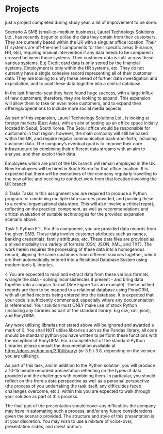 # Projects
just a project completed during study year. a lot of improvement to be done.

Scenario
A SMB (small-to-medium business), Laurel Technology Solutions Ltd., has recently begun to
utilise the data they obtain from their customers. They are currently based within the UK with
a singular office location. Their IT systems are off-the-shelf components for their specific
areas (Finance, HR, etc), requiring manual intervention if any data needs to be compared /
crossed between those systems. Their customer data is split across these various systems.
E.g Credit card data is only stored by the financial systems, Employment is only within the
HR systems, etc. They do not currently have a single cohesive record representing all of
their customer data. They are looking to unify these ahead of further data investigation and
exploitation, and to pool these data together into a central database.

In the last financial year they have found huge success, with a large influx of new customers;
therefore, they are looking to expand. This expansion will allow them to take on even more
customers, and to expand their offerings/operations to include more social media aspects.

As part of this expansion, Laurel Technology Solutions Ltd., is looking at foreign markets
(East Asia), with an aim of setting up an office space initially located in Seoul, South Korea.
The Seoul office would be responsible for customers in that region; however, the main
company will still be based within the UK, and require regular communication back-and-forth,
including customer data. The company’s eventual goal is to improve their core infrastructure
by combining their different data streams with an aim to analyse, and then exploit their data.

Employees which are part of the UK branch will remain employed in the UK. New
Employees will be hired in South Korea for that office location. It is expected that there will
be executives of the company regularly travelling to the new office and needing to conduct
work from that location involving the UK branch.

3
Tasks
Tasks
In this assignment you are required to produce a Python program for combining multiple
data sources provided, and pushing these to a central organisational data store. This will
also involve a critical report, reflecting on the practical component, as well as
recommendations and critical evaluation of suitable technologies for the provided expansion
scenario above.

Task 1: Python ETL
For this component, you are provided data records from the given SMB. These data involve
customer attributes such as names, banking credentials, family attributes, etc. These data
files are provided as a mixed modality in a variety of formats (CSV, JSON, XML, and TXT).
The work herein requires the processing of these data into a homogenous record, aligning
the same customers from different sources together, which are then automatically entered
into a Relational Database System using modern tools & libraries.

4
You are expected to read and extract data from these various formats, wrangle the data -
solving inconsistencies if present - and bring data together into a singular format (See Figure
1 as an example). These unified records are then to be mapped to a relational database
using PonyORM, with all unified records being entered into the database. It is expected that
your code is sufficiently commented, especially where any documentation is referenced.
Your solution must ONLY make use of stock Python (including any libraries as part of
the standard library: E.g csv, xml, json), and PonyORM.

Any work utilising libraries not stated above will be ignored and awarded a mark of 0.
You shall NOT utilise libraries such as the Pandas library, all code should be standard
python you have written to perform these functions with the exception of PonyORM.
For a complete list of the standard Python Libraries please consult the documentation
available at https://docs.python.org/3.10/library/ (or 3.9 / 3.8, depending on the version
you are utilising).

As part of this task, and in addition to the Python solution, you will produce a 10-15 minute
recorded presentation reflecting on the types of data provided and the challenges with
combining them. In particular, you should reflect on this from a data perspective as well as a
personal perspective (the process of you undertaking the task itself, any difficulties faced,
challenges overcome, etc.); within this you are expected to walk through your solution as
part of this process.

The final part of the presentation should cover any difficulties the company may have in
automating such a process, and/or any future considerations given the scenario provided.
The structure and style of this presentation is at your discretion. You may wish to use a
mixture of voice-over, presentation slides, and direct oration.
